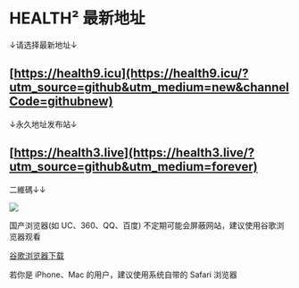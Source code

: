 # HEALTH² 最新地址
↓请选择最新地址↓

[https://health9.icu](https://health9.icu/?utm_source=github&utm_medium=new&channelCode=githubnew)
------------------------------------------------------------------------------
  
↓永久地址发布站↓

 [https://health3.live](https://health3.live/?utm_source=github&utm_medium=forever)
------------------------------------------------------------------------------
  
二維碼↓↓

[<img src="https://saops.zqhthzf.com/linlin/github/github-JJKK-1029.png
">](https://saops.zqhthzf.com.com/linlin/github/github-JJKK-1029.png
)
    
    
国产浏览器(如 UC、360、QQ、百度) 不定期可能会屏蔽网站，建议使用谷歌浏览器观看 

[谷歌浏览器下载](https://www.google.cn/chrome "谷歌浏览器")

若你是 iPhone、Mac 的用户，建议使用系统自带的 Safari 浏览器
